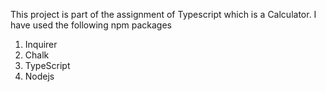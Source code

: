 This project is part of the assignment of Typescript which is a Calculator. I have used the following npm packages

1. Inquirer
2. Chalk
3. TypeScript
4. Nodejs
